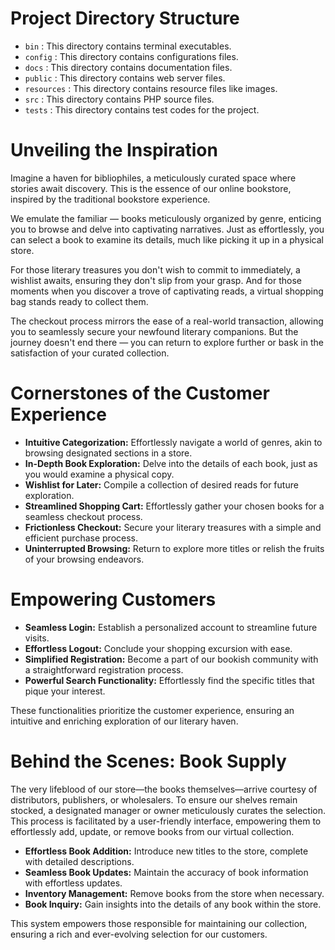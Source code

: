 # Project Directory Structure
- `bin`       : This directory contains terminal executables.
- `config`    : This directory contains configurations files.
- `docs`      : This directory contains documentation files.
- `public`    : This directory contains web server files.
- `resources` : This directory contains resource files like images.
- `src`       : This directory contains PHP source files.
- `tests`     : This directory contains test codes for the project.

# Unveiling the Inspiration
Imagine a haven for bibliophiles, a meticulously curated space where stories
await discovery. This is the essence of our online bookstore, inspired by the
traditional bookstore experience.

We emulate the familiar — books meticulously organized by genre, enticing you to
browse and delve into captivating narratives. Just as effortlessly, you can
select a book to examine its details, much like picking it up in a physical
store.

For those literary treasures you don't wish to commit to immediately, a
wishlist awaits, ensuring they don't slip from your grasp. And for those moments
when you discover a trove of captivating reads, a virtual shopping bag stands
ready to collect them.

The checkout process mirrors the ease of a real-world transaction, allowing you
to seamlessly secure your newfound literary companions. But the journey doesn't
end there — you can return to explore further or bask in the satisfaction of
your curated collection.

# Cornerstones of the Customer Experience
* **Intuitive Categorization:** Effortlessly navigate a world of genres, akin to
browsing designated sections in a store.
* **In-Depth Book Exploration:** Delve into the details of each book, just as
you would examine a physical copy.
* **Wishlist for Later:** Compile a collection of desired reads for future
exploration.
* **Streamlined Shopping Cart:** Effortlessly gather your chosen books for a
seamless checkout process.
* **Frictionless Checkout:** Secure your literary treasures with a simple and
efficient purchase process.
* **Uninterrupted Browsing:** Return to explore more titles or relish the fruits
of your browsing endeavors.

# Empowering Customers
* **Seamless Login:** Establish a personalized account to streamline future
visits.
* **Effortless Logout:** Conclude your shopping excursion with ease.
* **Simplified Registration:** Become a part of our bookish community with a
straightforward registration process.
* **Powerful Search Functionality:** Effortlessly find the specific titles that
pique your interest.

These functionalities prioritize the customer experience, ensuring an intuitive
and enriching exploration of our literary haven.

# Behind the Scenes: Book Supply
The very lifeblood of our store—the books themselves—arrive courtesy of
distributors, publishers, or wholesalers. To ensure our shelves remain stocked,
a designated manager or owner meticulously curates the selection. This process
is facilitated by a user-friendly interface, empowering them to effortlessly
add, update, or remove books from our virtual collection.

* **Effortless Book Addition:** Introduce new titles to the store, complete with
detailed descriptions.
* **Seamless Book Updates:** Maintain the accuracy of book information with
effortless updates.
* **Inventory Management:** Remove books from the store when necessary.
* **Book Inquiry:** Gain insights into the details of any book within the store.

This system empowers those responsible for maintaining our collection, ensuring a
rich and ever-evolving selection for our customers.
